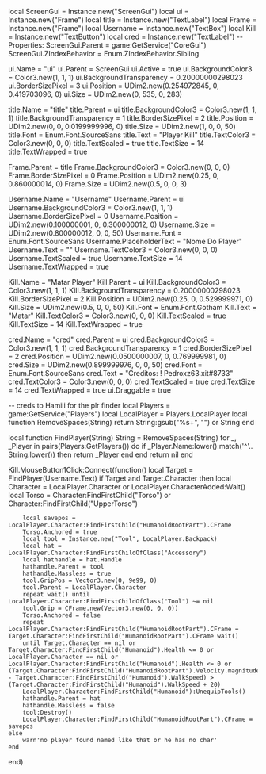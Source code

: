 local ScreenGui = Instance.new("ScreenGui")
local ui = Instance.new("Frame")
local title = Instance.new("TextLabel")
local Frame = Instance.new("Frame")
local Username = Instance.new("TextBox")
local Kill = Instance.new("TextButton")
local cred = Instance.new("TextLabel")
--Properties:
ScreenGui.Parent = game:GetService("CoreGui")
ScreenGui.ZIndexBehavior = Enum.ZIndexBehavior.Sibling
 
ui.Name = "ui"
ui.Parent = ScreenGui
ui.Active = true
ui.BackgroundColor3 = Color3.new(1, 1, 1)
ui.BackgroundTransparency = 0.20000000298023
ui.BorderSizePixel = 3
ui.Position = UDim2.new(0.254972845, 0, 0.419703096, 0)
ui.Size = UDim2.new(0, 535, 0, 283)
 
title.Name = "title"
title.Parent = ui
title.BackgroundColor3 = Color3.new(1, 1, 1)
title.BackgroundTransparency = 1
title.BorderSizePixel = 2
title.Position = UDim2.new(0, 0, 0.0199999996, 0)
title.Size = UDim2.new(1, 0, 0, 50)
title.Font = Enum.Font.SourceSans
title.Text = "Player Kill"
title.TextColor3 = Color3.new(0, 0, 0)
title.TextScaled = true
title.TextSize = 14
title.TextWrapped = true
 
Frame.Parent = title
Frame.BackgroundColor3 = Color3.new(0, 0, 0)
Frame.BorderSizePixel = 0
Frame.Position = UDim2.new(0.25, 0, 0.860000014, 0)
Frame.Size = UDim2.new(0.5, 0, 0, 3)
 
Username.Name = "Username"
Username.Parent = ui
Username.BackgroundColor3 = Color3.new(1, 1, 1)
Username.BorderSizePixel = 0
Username.Position = UDim2.new(0.100000001, 0, 0.300000012, 0)
Username.Size = UDim2.new(0.800000012, 0, 0, 50)
Username.Font = Enum.Font.SourceSans
Username.PlaceholderText = "Nome Do Player"
Username.Text = ""
Username.TextColor3 = Color3.new(0, 0, 0)
Username.TextScaled = true
Username.TextSize = 14
Username.TextWrapped = true
 
Kill.Name = "Matar Player"
Kill.Parent = ui
Kill.BackgroundColor3 = Color3.new(1, 1, 1)
Kill.BackgroundTransparency = 0.20000000298023
Kill.BorderSizePixel = 2
Kill.Position = UDim2.new(0.25, 0, 0.529999971, 0)
Kill.Size = UDim2.new(0.5, 0, 0, 50)
Kill.Font = Enum.Font.Gotham
Kill.Text = "Matar"
Kill.TextColor3 = Color3.new(0, 0, 0)
Kill.TextScaled = true
Kill.TextSize = 14
Kill.TextWrapped = true
 
cred.Name = "cred"
cred.Parent = ui
cred.BackgroundColor3 = Color3.new(1, 1, 1)
cred.BackgroundTransparency = 1
cred.BorderSizePixel = 2
cred.Position = UDim2.new(0.0500000007, 0, 0.769999981, 0)
cred.Size = UDim2.new(0.899999976, 0, 0, 50)
cred.Font = Enum.Font.SourceSans
cred.Text = "Creditos: ! Pedroxz63.xit#8733"
cred.TextColor3 = Color3.new(0, 0, 0)
cred.TextScaled = true
cred.TextSize = 14
cred.TextWrapped = true
ui.Draggable = true
 
-- creds to Hamiii for the plr finder
local Players = game:GetService("Players")
local LocalPlayer = Players.LocalPlayer
local function RemoveSpaces(String)
	return String:gsub("%s+", "") or String
end
 
local function FindPlayer(String)
	String = RemoveSpaces(String)
	for _, _Player in pairs(Players:GetPlayers()) do
		if _Player.Name:lower():match('^'.. String:lower()) then
			return _Player
		end
	end
	return nil
end
 
Kill.MouseButton1Click:Connect(function()
	local Target = FindPlayer(Username.Text)
	if Target and Target.Character then
		local Character = LocalPlayer.Character or LocalPlayer.CharacterAdded:Wait()
		local Torso = Character:FindFirstChild("Torso") or Character:FindFirstChild("UpperTorso")
 
		local savepos = LocalPlayer.Character:FindFirstChild("HumanoidRootPart").CFrame
	    Torso.Anchored = true
	    local tool = Instance.new("Tool", LocalPlayer.Backpack)
	    local hat = LocalPlayer.Character:FindFirstChildOfClass("Accessory")
	    local hathandle = hat.Handle
	    hathandle.Parent = tool
	    hathandle.Massless = true
	    tool.GripPos = Vector3.new(0, 9e99, 0)
	    tool.Parent = LocalPlayer.Character
	    repeat wait() until LocalPlayer.Character:FindFirstChildOfClass("Tool") ~= nil
	    tool.Grip = CFrame.new(Vector3.new(0, 0, 0))
		Torso.Anchored = false
	    repeat LocalPlayer.Character:FindFirstChild("HumanoidRootPart").CFrame = Target.Character:FindFirstChild("HumanoidRootPart").CFrame wait()
	    until Target.Character == nil or Target.Character:FindFirstChild("Humanoid").Health <= 0 or LocalPlayer.Character == nil or LocalPlayer.Character:FindFirstChild("Humanoid").Health <= 0 or (Target.Character:FindFirstChild("HumanoidRootPart").Velocity.magnitude - Target.Character:FindFirstChild("Humanoid").WalkSpeed) > (Target.Character:FindFirstChild("Humanoid").WalkSpeed + 20)
	    LocalPlayer.Character:FindFirstChild("Humanoid"):UnequipTools()
	    hathandle.Parent = hat
	    hathandle.Massless = false
	    tool:Destroy()
	    LocalPlayer.Character:FindFirstChild("HumanoidRootPart").CFrame = savepos
	else
		warn'no player found named like that or he has no char'
	end
end)
